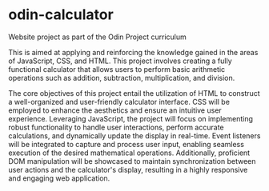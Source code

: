 # odin-calculator
Website project as part of the Odin Project curriculum

This is aimed at applying and reinforcing the knowledge gained in the areas of JavaScript, CSS, and HTML. This project involves creating a fully functional calculator that allows users to perform basic arithmetic operations such as addition, subtraction, multiplication, and division.

The core objectives of this project entail the utilization of HTML to construct a well-organized and user-friendly calculator interface. CSS will be employed to enhance the aesthetics and ensure an intuitive user experience. Leveraging JavaScript, the project will focus on implementing robust functionality to handle user interactions, perform accurate calculations, and dynamically update the display in real-time. Event listeners will be integrated to capture and process user input, enabling seamless execution of the desired mathematical operations. Additionally, proficient DOM manipulation will be showcased to maintain synchronization between user actions and the calculator's display, resulting in a highly responsive and engaging web application.